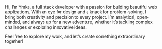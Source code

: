 Hi, I’m Ymke, a full stack developer with a passion for building beautiful web applications. With an eye for design and a knack for problem-solving, I bring both creativity and precision to every project. I’m analytical, open-minded, and always up for a new adventure, whether it’s tackling complex challenges or exploring innovative ideas.

Feel free to explore my work, and let’s create something extraordinary together!